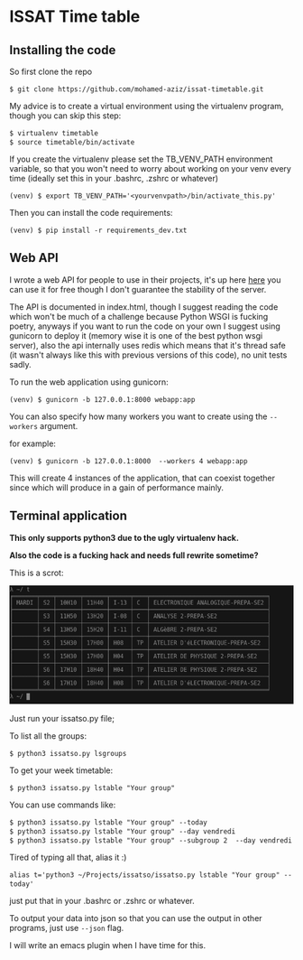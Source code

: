 # ISSAT Time table

## Installing the code

So first clone the repo

	$ git clone https://github.com/mohamed-aziz/issat-timetable.git

My advice is to create a virtual environment using the virtualenv program, though you can skip this step:

	$ virtualenv timetable
	$ source timetable/bin/activate

If you create the virtualenv please set the TB_VENV_PATH environment variable, so that you won't need to worry about working on your venv every time (ideally set this in your .bashrc, .zshrc or whatever)

	(venv) $ export TB_VENV_PATH='<yourvenvpath>/bin/activate_this.py'

Then you can install the code requirements:

	(venv) $ pip install -r requirements_dev.txt

## Web API

I wrote a web API for people to use in their projects, it's up here [here](http://uspace.aziz.tn/issatso/)
you can use it for free though I don't guarantee the stability of the server.

The API is documented in index.html, though I suggest reading the code which
won't be much of a challenge because Python WSGI is fucking poetry, anyways
if you want to run the code on your own I suggest
using gunicorn to deploy it (memory wise it is one of the best python wsgi server),
also the api internally uses redis which means that it's thread safe (it wasn't always like this
with previous versions of this code), no unit tests sadly.

To run the web application using gunicorn:

    (venv) $ gunicorn -b 127.0.0.1:8000 webapp:app

You can also specify how many workers you want to create using the <code>--workers</code> argument.

for example:

    (venv) $ gunicorn -b 127.0.0.1:8000  --workers 4 webapp:app

This will create 4 instances of the application, that can coexist together since which will
produce in a gain of performance mainly.

## Terminal application

**This only supports python3 due to the ugly virtualenv hack.**

**Also the code is a fucking hack and needs full rewrite sometime?**


This is a scrot:

![Alt Text](scrot.png)

Just run your issatso.py file;

To list all the groups:

	$ python3 issatso.py lsgroups

To get your week timetable:

	$ python3 issatso.py lstable "Your group"

You can use commands like:

	$ python3 issatso.py lstable "Your group" --today
	$ python3 issatso.py lstable "Your group" --day vendredi
    $ python3 issatso.py lstable "Your group" --subgroup 2  --day vendredi

Tired of typing all that, alias it :)

	alias t='python3 ~/Projects/issatso/issatso.py lstable "Your group" --today'

just put that in your .bashrc or .zshrc or whatever.

To output your data into json so that you can use the output in other programs, just use <code>--json</code> flag.

I will write an emacs plugin when I have time for this.
